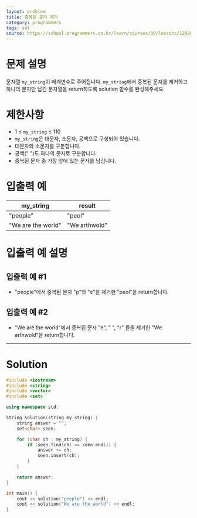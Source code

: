 ```yaml
---
layout: problem
title: 중복된 문자 제거
category: programmers
tags: set
source: https://school.programmers.co.kr/learn/courses/30/lessons/120888
---
```


# 문제 설명

문자열 `my_string`이 매개변수로 주어집니다. `my_string`에서 중복된 문자를 제거하고 하나의 문자만 남긴 문자열을 return하도록 solution 함수를 완성해주세요.

# 제한사항

- 1 ≤ `my_string` ≤ 110
- `my_string`은 대문자, 소문자, 공백으로 구성되어 있습니다.
- 대문자와 소문자를 구분합니다.
- 공백(" ")도 하나의 문자로 구분합니다.
- 중복된 문자 중 가장 앞에 있는 문자를 남깁니다.

# 입출력 예

| my_string | result |
| --- | --- |
| "people" | "peol" |
| "We are the world" | "We arthwold" |

# 입출력 예 설명

## 입출력 예 #1

- "people"에서 중복된 문자 "p"와 "e"을 제거한 "peol"을 return합니다.

## 입출력 예 #2

- "We are the world"에서 중복된 문자 "e", " ", "r" 들을 제거한 "We arthwold"을 return합니다.

---

# Solution

```cpp
#include <iostream>
#include <string>
#include <vector>
#include <set>

using namespace std;

string solution(string my_string) {
    string answer = "";
    set<char> seen;

    for (char ch : my_string) {
        if (seen.find(ch) == seen.end()) {
            answer += ch;
            seen.insert(ch);
        }
    }

    return answer;
}

int main() {
    cout << solution("people") << endl;
    cout << solution("We are the world") << endl;
}
```
